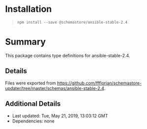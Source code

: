 # Installation
> `npm install --save @schemastore/ansible-stable-2.4`

# Summary
This package contains type definitions for ansible-stable-2.4.

## Details
Files were exported from https://github.com/ffflorian/schemastore-updater/tree/master/schemas/ansible-stable-2.4.

## Additional Details
* Last updated: Tue, May 21, 2019, 13:03:12 GMT
* Dependencies: none
